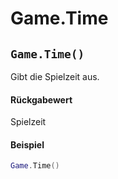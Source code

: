 # Game.Time

## `Game.Time()`

Gibt die Spielzeit aus.

#### Rückgabewert

Spielzeit

#### Beispiel

```lua
Game.Time()
```
